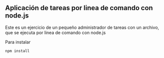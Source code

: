 ## Aplicación de tareas por linea de comando con node.js
Este es un ejercicio de un pequeño administrador de tareas con un archivo, que se ejecuta por linea de comando con node.js

Para instalar
```
npm install
```